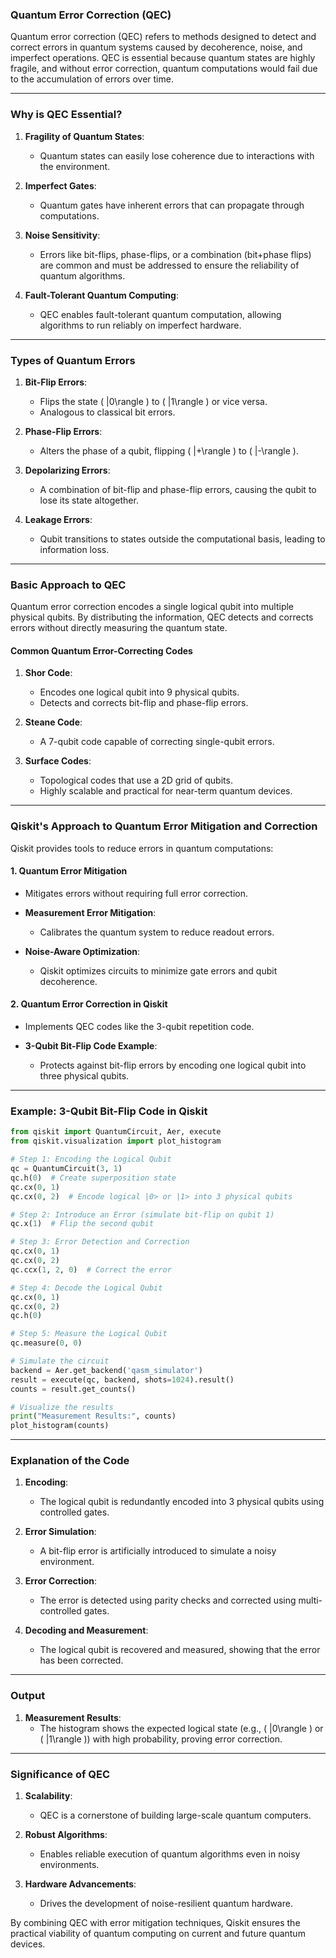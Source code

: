 ### **Quantum Error Correction (QEC)**

Quantum error correction (QEC) refers to methods designed to detect and correct errors in quantum systems caused by decoherence, noise, and imperfect operations. QEC is essential because quantum states are highly fragile, and without error correction, quantum computations would fail due to the accumulation of errors over time.

---

### **Why is QEC Essential?**

1. **Fragility of Quantum States**:
   - Quantum states can easily lose coherence due to interactions with the environment.

2. **Imperfect Gates**:
   - Quantum gates have inherent errors that can propagate through computations.

3. **Noise Sensitivity**:
   - Errors like bit-flips, phase-flips, or a combination (bit+phase flips) are common and must be addressed to ensure the reliability of quantum algorithms.

4. **Fault-Tolerant Quantum Computing**:
   - QEC enables fault-tolerant quantum computation, allowing algorithms to run reliably on imperfect hardware.

---

### **Types of Quantum Errors**

1. **Bit-Flip Errors**:
   - Flips the state \( |0\rangle \) to \( |1\rangle \) or vice versa.
   - Analogous to classical bit errors.

2. **Phase-Flip Errors**:
   - Alters the phase of a qubit, flipping \( |+\rangle \) to \( |-\rangle \).

3. **Depolarizing Errors**:
   - A combination of bit-flip and phase-flip errors, causing the qubit to lose its state altogether.

4. **Leakage Errors**:
   - Qubit transitions to states outside the computational basis, leading to information loss.

---

### **Basic Approach to QEC**

Quantum error correction encodes a single logical qubit into multiple physical qubits. By distributing the information, QEC detects and corrects errors without directly measuring the quantum state.

#### **Common Quantum Error-Correcting Codes**

1. **Shor Code**:
   - Encodes one logical qubit into 9 physical qubits.
   - Detects and corrects bit-flip and phase-flip errors.

2. **Steane Code**:
   - A 7-qubit code capable of correcting single-qubit errors.

3. **Surface Codes**:
   - Topological codes that use a 2D grid of qubits.
   - Highly scalable and practical for near-term quantum devices.

---

### **Qiskit's Approach to Quantum Error Mitigation and Correction**

Qiskit provides tools to reduce errors in quantum computations:

#### **1. Quantum Error Mitigation**
   - Mitigates errors without requiring full error correction.

   - **Measurement Error Mitigation**:
     - Calibrates the quantum system to reduce readout errors.

   - **Noise-Aware Optimization**:
     - Qiskit optimizes circuits to minimize gate errors and qubit decoherence.

#### **2. Quantum Error Correction in Qiskit**
   - Implements QEC codes like the 3-qubit repetition code.

   - **3-Qubit Bit-Flip Code Example**:
     - Protects against bit-flip errors by encoding one logical qubit into three physical qubits.

---

### **Example: 3-Qubit Bit-Flip Code in Qiskit**

```python
from qiskit import QuantumCircuit, Aer, execute
from qiskit.visualization import plot_histogram

# Step 1: Encoding the Logical Qubit
qc = QuantumCircuit(3, 1)
qc.h(0)  # Create superposition state
qc.cx(0, 1)
qc.cx(0, 2)  # Encode logical |0> or |1> into 3 physical qubits

# Step 2: Introduce an Error (simulate bit-flip on qubit 1)
qc.x(1)  # Flip the second qubit

# Step 3: Error Detection and Correction
qc.cx(0, 1)
qc.cx(0, 2)
qc.ccx(1, 2, 0)  # Correct the error

# Step 4: Decode the Logical Qubit
qc.cx(0, 1)
qc.cx(0, 2)
qc.h(0)

# Step 5: Measure the Logical Qubit
qc.measure(0, 0)

# Simulate the circuit
backend = Aer.get_backend('qasm_simulator')
result = execute(qc, backend, shots=1024).result()
counts = result.get_counts()

# Visualize the results
print("Measurement Results:", counts)
plot_histogram(counts)
```

---

### **Explanation of the Code**

1. **Encoding**:
   - The logical qubit is redundantly encoded into 3 physical qubits using controlled gates.

2. **Error Simulation**:
   - A bit-flip error is artificially introduced to simulate a noisy environment.

3. **Error Correction**:
   - The error is detected using parity checks and corrected using multi-controlled gates.

4. **Decoding and Measurement**:
   - The logical qubit is recovered and measured, showing that the error has been corrected.

---

### **Output**

1. **Measurement Results**:
   - The histogram shows the expected logical state (e.g., \( |0\rangle \) or \( |1\rangle \)) with high probability, proving error correction.

---

### **Significance of QEC**

1. **Scalability**:
   - QEC is a cornerstone of building large-scale quantum computers.

2. **Robust Algorithms**:
   - Enables reliable execution of quantum algorithms even in noisy environments.

3. **Hardware Advancements**:
   - Drives the development of noise-resilient quantum hardware.

By combining QEC with error mitigation techniques, Qiskit ensures the practical viability of quantum computing on current and future quantum devices.